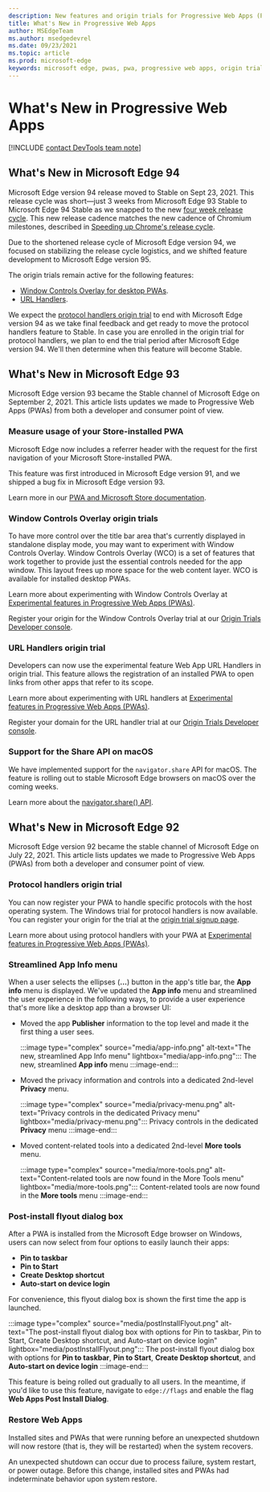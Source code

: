 ```yaml
---
description: New features and origin trials for Progressive Web Apps (PWAs).
title: What's New in Progressive Web Apps
author: MSEdgeTeam
ms.author: msedgedevrel
ms.date: 09/23/2021
ms.topic: article
ms.prod: microsoft-edge
keywords: microsoft edge, pwas, pwa, progressive web apps, origin trials
---
```

# What's New in Progressive Web Apps

[!INCLUDE [contact DevTools team note](includes/edge-whats-new-note.md)]


<!-- ====================================================================== -->
## What's New in Microsoft Edge 94

Microsoft Edge version 94 release moved to Stable on Sept 23, 2021.  This release cycle was short—just<!-- em dash --> 3 weeks from Microsoft Edge 93 Stable to Microsoft Edge 94 Stable as we snapped to the new [four week release cycle][4weekReleaseBlog].  This new release cadence matches the new cadence of Chromium milestones, described in [Speeding up Chrome's release cycle][Chromium4weekM].

Due to the shortened release cycle of Microsoft Edge version 94, we focused on stabilizing the release cycle logistics, and we shifted feature development to Microsoft Edge version 95.

The origin trials remain active for the following features:
*  [Window Controls Overlay for desktop PWAs](#window-controls-overlay-origin-trials).
*  [URL Handlers](#url-handlers-origin-trial).

We expect the [protocol handlers origin trial](#protocol-handlers-origin-trial) to end with Microsoft Edge version 94 as we take final feedback and get ready to move the protocol handlers feature to Stable.  In case you are enrolled in the origin trial for protocol handlers, we plan to end the trial period after Microsoft Edge version 94.  We'll then determine when this feature will become Stable.


<!-- ====================================================================== -->
## What's New in Microsoft Edge 93

Microsoft Edge version 93 became the Stable channel of Microsoft Edge on September 2, 2021. This article lists updates we made to Progressive Web Apps (PWAs) from both a developer and consumer point of view.

### Measure usage of your Store-installed PWA

Microsoft Edge now includes a referrer header with the request for the first navigation of your Microsoft Store-installed PWA.

This feature was first introduced in Microsoft Edge version 91, and we shipped a bug fix in Microsoft Edge version 93.

Learn more in our [PWA and Microsoft Store documentation][StoreandPWAs]. 

### Window Controls Overlay origin trials

To have more control over the title bar area that's currently displayed in standalone display mode, you may want to experiment with Window Controls Overlay. Window Controls Overlay (WCO) is a set of features that work together to provide just the essential controls needed for the app window. This layout frees up more space for the web content layer. WCO is available for installed desktop PWAs.

Learn more about experimenting with Window Controls Overlay at [Experimental features in Progressive Web Apps (PWAs)][ExpWCO].

Register your origin for the Window Controls Overlay trial at our [Origin Trials Developer console][WCOOT].

### URL Handlers origin trial

Developers can now use the experimental feature Web App URL Handlers in origin trial. This feature allows the registration of an installed PWA to open links from other apps that refer to its scope.

Learn more about experimenting with URL handlers at [Experimental features in Progressive Web Apps (PWAs)][ExpURLHandler].

Register your domain for the URL handler trial at our [Origin Trials Developer console][URLHandlerOT].

### Support for the Share API on macOS

We have implemented support for the `navigator.share` API for macOS. The feature is rolling out to stable Microsoft Edge browsers on macOS over the coming weeks.

Learn more about the [navigator.share() API][mdnShareAPI].


<!-- ====================================================================== -->
## What's New in Microsoft Edge 92

Microsoft Edge version 92 became the stable channel of Microsoft Edge on July 22, 2021. This article lists updates we made to Progressive Web Apps (PWAs) from both a developer and consumer point of view.

### Protocol handlers origin trial

You can now register your PWA to handle specific protocols with the host operating system. The Windows trial for protocol handlers is now available. You can register your origin for the trial at the [origin trial signup page][MicrosoftDeveloperMicrosoftEdgeOriginTrialsWebAppProtocolHandlerRegistrationRegistration].

Learn more about using protocol handlers with your PWA at [Experimental features in Progressive Web Apps (PWAs)][ExpProtocolHandlers].

### Streamlined App Info menu

When a user selects the ellipses (**...**) button in the app's title bar, the **App info** menu is displayed.  We've updated the **App info** menu and streamlined the user experience in the following ways, to provide a user experience that's more like a desktop app than a browser UI:
*  Moved the app **Publisher** information to the top level and made it the first thing a user sees.

   :::image type="complex" source="media/app-info.png" alt-text="The new, streamlined App Info menu" lightbox="media/app-info.png":::
      The new, streamlined **App info** menu
   :::image-end:::

*  Moved the privacy information and controls into a dedicated 2nd-level **Privacy** menu.

   :::image type="complex" source="media/privacy-menu.png" alt-text="Privacy controls in the dedicated Privacy menu" lightbox="media/privacy-menu.png":::
      Privacy controls in the dedicated **Privacy** menu
   :::image-end:::

*  Moved content-related tools into a dedicated 2nd-level **More tools** menu.

   :::image type="complex" source="media/more-tools.png" alt-text="Content-related tools are now found in the More Tools menu" lightbox="media/more-tools.png":::
      Content-related tools are now found in the **More tools** menu
   :::image-end:::

### Post-install flyout dialog box

After a PWA is installed from the Microsoft Edge browser on Windows, users can now select from four options to easily launch their apps:
*  **Pin to taskbar**
*  **Pin to Start**
*  **Create Desktop shortcut**
*  **Auto-start on device login**

For convenience, this flyout dialog box is shown the first time the app is launched.

:::image type="complex" source="media/postInstallFlyout.png" alt-text="The post-install flyout dialog box with options for Pin to taskbar, Pin to Start, Create Desktop shortcut, and Auto-start on device login" lightbox="media/postInstallFlyout.png":::
   The post-install flyout dialog box with options for **Pin to taskbar**, **Pin to Start**, **Create Desktop shortcut**, and **Auto-start on device login**
:::image-end:::

This feature is being rolled out gradually to all users. In the meantime, if you'd like to use this feature, navigate to `edge://flags` and enable the flag **Web Apps Post Install Dialog**.

### Restore Web Apps

Installed sites and PWAs that were running before an unexpected shutdown will now restore (that is, they will be restarted) when the system recovers.

An unexpected shutdown can occur due to process failure, system restart, or power outage. Before this change, installed sites and PWAs had indeterminate behavior upon system restore.


<!-- ====================================================================== -->
<!-- links -->
[StoreandPWAs]: ../microsoft-store#measure-usage-of-your-store-installed-pwa "Measure usage of your Store-installed PWA - Publish your Progressive Web App to the Microsoft Store"

[ExpWCO]: ../experimental-features/index.md#window-controls-overlay-for-installed-desktop-web-apps "Window Controls Overlay for installed desktop web apps - Experimental Features"

[ExpProtocolHandlers]: ../experimental-features/index.md#uri-protocol-handling "URI Protocol Handling - Experimental Features"

[ExpURLHandler]: ../experimental-features/index.md#url-link-handling "URL Link Handling - Experimental Features"

<!-- external links -->
[MicrosoftDeveloperMicrosoftEdgeOriginTrials]: https://developer.microsoft.com/microsoft-edge/origin-trials "Origin Trials | Microsoft Edge Developer"

[MicrosoftDeveloperMicrosoftEdgeOriginTrialsWebAppProtocolHandlerRegistrationRegistration]: https://developer.microsoft.com/microsoft-edge/origin-trials/web-app-protocol-handler-registration/registration "Register for Web App Protocol Handler Registration | Microsoft Developer"

[URLHandlerOT]: https://developer.microsoft.com/microsoft-edge/origin-trials/web-app-url-handlers/registration/ "Register for Web App URL Handler | Microsoft Developer"

[WCOOT]: https://developer.microsoft.com/microsoft-edge/origin-trials/web-app-window-controls-overlay/registration/ "Register for Web App Window Controls Overlay"

[mdnShareAPI]: https://developer.mozilla.org/docs/Web/API/Navigator/share "navigator.share() method of the Web Share API | MDN"

[4weekReleaseBlog]: https://blogs.windows.com/msedgedev/2021/03/12/new-release-cycles-microsoft-edge-extended-stable/ "Serving our customers more effectively with new release cycles for Microsoft Edge | Microsoft Edge Blog"

[Chromium4weekM]: https://blog.chromium.org/2021/03/speeding-up-release-cycle.html "Speeding up Chrome's release cycle | Chromium Blog"

<!--[ArchiveMicrosoftEdgeLegacyDeveloperPWAsIndexRequirements]: /archive/microsoft-edge/legacy/developer/progressive-web-apps/index#requirements "Requirements - Progressive Web Apps \(EdgeHTML\) on Windows | Microsoft Docs"  -->
